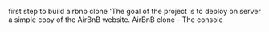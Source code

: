 first step to build airbnb clone 'The goal of the project is to deploy on  server a simple copy of the AirBnB website.
AirBnB clone - The console
